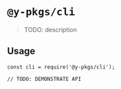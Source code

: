 # `@y-pkgs/cli`

> TODO: description

## Usage

```
const cli = require('@y-pkgs/cli');

// TODO: DEMONSTRATE API
```
